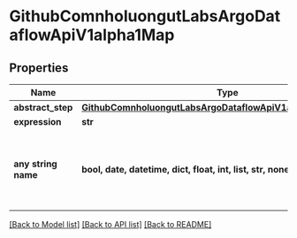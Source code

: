 # GithubComnholuongutLabsArgoDataflowApiV1alpha1Map


## Properties
Name | Type | Description | Notes
------------ | ------------- | ------------- | -------------
**abstract_step** | [**GithubComnholuongutLabsArgoDataflowApiV1alpha1AbstractStep**](GithubComnholuongutLabsArgoDataflowApiV1alpha1AbstractStep.md) |  | [optional] 
**expression** | **str** |  | [optional] 
**any string name** | **bool, date, datetime, dict, float, int, list, str, none_type** | any string name can be used but the value must be the correct type | [optional]

[[Back to Model list]](../README.md#documentation-for-models) [[Back to API list]](../README.md#documentation-for-api-endpoints) [[Back to README]](../README.md)


